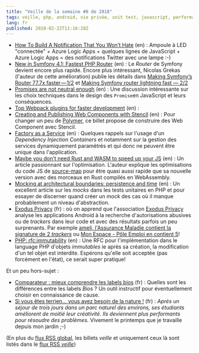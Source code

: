 ```yaml
---
title: "Veille de la semaine #8 de 2018"
tags: veille, php, android, vie privée, unit test, javascript, performances, web components, webpack, symfony, serverless
lang: fr
published: 2018-02-22T11:16:28Z
---
```

* [How To Build A Notification That You Won’t Hate](https://hackernoon.com/how-to-build-a-notification-that-you-wont-hate-62bfaec722f1) (en)&nbsp;: Ampoule à LED &quot;connectée&quot; + Azure Logic Apps + quelques lignes de JavaScript + Azure Logic Apps = des notifications Twitter avec une lampe :-)
* [New in Symfony 4.1: Fastest PHP Router](http://symfony.com/blog/new-in-symfony-4-1-fastest-php-router) (en)&nbsp;: Le *Router* de Symfony devient encore plus rapide. Encore plus intéressant, Nicolas Grekas (l'auteur de cette amélioration) publie les détails dans [Making Symfony’s Router 77.7x faster — 1/2](https://medium.com/@nicolas.grekas/making-symfonys-router-77-7x-faster-1-2-958e3754f0e1) et [Making Symfony router lightning fast — 2/2](https://medium.com/@nicolas.grekas/making-symfony-router-lightning-fast-2-2-19281dcd245b)
* [Promises are not neutral enough](https://staltz.com/promises-are-not-neutral-enough.html) (en)&nbsp;: Une discussion intéressante sur les choix techniques dans le design des `Promise`en JavaScript et leurs conséquences.
* [Top Webpack plugins for faster development](https://codeburst.io/top-webpack-plugins-for-faster-development-a2f6accb7a3e) (en)&nbsp;: 
* [Creating and Publishing Web Components with Stencil](https://www.twilio.com/blog/2018/02/creating-and-publishing-web-components-with-stencil.html) (en)&nbsp;: Pour changer un peu de [Polymer](/tags/polymer), ce billet propose de construire des Web Component avec Stencil.
* [Factory as a Service](https://blog.nikolaposa.in.rs/2018/02/16/factory-as-a-service/) (en)&nbsp;: Quelques rappels sur l'usage d'un *Dependency Injection Containers* et notamment sur la gestion des services dynamiquement paramétrés et qui donc ne peuvent être unique dans l'application.
* [Maybe you don't need Rust and WASM to speed up your JS](http://mrale.ph/blog/2018/02/03/maybe-you-dont-need-rust-to-speed-up-your-js.html) (en)&nbsp;: Un article passionnant sur l'optimisation. L'auteur explique les optimisations du code JS de [source-map](https://github.com/mozilla/source-map) pour être quasi aussi rapide que sa nouvelle version avec des morceaux en Rust compilés en WebAssembly.
* [Mocking at architectural boundaries: persistence and time](https://matthiasnoback.nl/2018/02/mocking-at-architectural-boundaries-persistence-and-time/) (en)&nbsp;: Un excellent article sur les *mocks* dans les tests unitaires en PHP et pour essayer de discerner quand créer un *mock* des cas où il manque probablement un niveau d'abstraction.
* [Exodus Privacy](https://tkpx.wordpress.com/2018/02/18/exodus-privacy/) (fr)&nbsp;: où on apprend que l'association [Exodus Privacy](https://exodus-privacy.eu.org/) analyse les applications Android à la recherche d'autorisations abusives ou de *trackers* dans leur code et avec des résultats parfois un peu surprenants. Par exemple [ameli, l'Assurance Maladie contient la signature de 2 *trackers*](https://reports.exodus-privacy.eu.org/reports/65/) ou [Mon Espace - Pôle Emploi en contient 5](https://reports.exodus-privacy.eu.org/reports/109/)!
* [PHP: rfc:immutability](https://wiki.php.net/rfc/immutability) (en)&nbsp;: Une RFC pour l'implémentation dans le language PHP d'objets *immutables* ie après sa création, la modification d'un tel objet est interdite. Espérons qu'elle soit acceptée (pas forcément en l'état), ce serait super pratique!

Et un peu hors-sujet&nbsp;:

* [Comparateur : mieux comprendre les labels bios](http://www.lemonde.fr/les-decodeurs/visuel/2017/01/18/comparateur-mieux-comprendre-les-labels-bios_5064859_4355770.html) (fr)&nbsp;: Quelles sont les différences entre les labels *Bios*&nbsp;? Un outil instructif pour éventuellement choisir en connaissance de cause.
* [Si vous êtes terrien… vous avez besoin de la nature !](https://theconversation.com/si-vous-etes-terrien-vous-avez-besoin-de-la-nature-85728) (fr)&nbsp;: *Après un séjour de trois jours dans un parc naturel des environs, ses étudiants améliorent de moitié leur créativité. Ils deviennent plus performants pour résoudre des problèmes.* Vivement le printemps que je travaille depuis mon jardin ;-)

(En plus du [flux RSS global](/rss.xml), les billets *veille*
et uniquement ceux là sont listés dans le [flux RSS *veille*](/rss/veille.xml))
